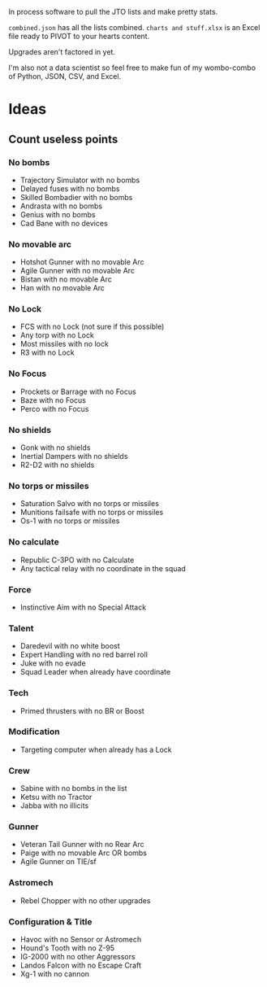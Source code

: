 In process software to pull the JTO lists and make pretty stats.

`combined.json` has all the lists combined.
`charts and stuff.xlsx` is an Excel file ready to PIVOT to your hearts content.

Upgrades aren't factored in yet.

I'm also not a data scientist so feel free to make fun of my wombo-combo of Python, JSON, CSV, and Excel.

# Ideas
## Count useless points

### No bombs
* Trajectory Simulator with no bombs
* Delayed fuses with no bombs
* Skilled Bombadier with no bombs
* Andrasta with no bombs
* Genius with no bombs
* Cad Bane with no devices

### No movable arc
* Hotshot Gunner with no movable Arc
* Agile Gunner with no movable Arc
* Bistan with no movable Arc
* Han with no movable Arc

### No Lock
* FCS with no Lock (not sure if this possible)
* Any torp with no Lock
* Most missiles with no lock
* R3 with no Lock

### No Focus
* Prockets or Barrage with no Focus
* Baze with no Focus
* Perco with no Focus

### No shields
* Gonk with no shields
* Inertial Dampers with no shields
* R2-D2 with no shields

### No torps or missiles
* Saturation Salvo with no torps or missiles
* Munitions failsafe with no torps or missiles
* Os-1 with no torps or missiles

### No calculate
* Republic C-3PO with no Calculate
* Any tactical relay with no coordinate in the squad

### Force
* Instinctive Aim with no Special Attack

### Talent
* Daredevil with no white boost
* Expert Handling with no red barrel roll
* Juke with no evade
* Squad Leader when already have coordinate

### Tech
* Primed thrusters with no BR or Boost

### Modification
* Targeting computer when already has a Lock

### Crew
* Sabine with no bombs in the list
* Ketsu with no Tractor
* Jabba with no illicits

### Gunner
* Veteran Tail Gunner with no Rear Arc
* Paige with no movable Arc OR bombs
* Agile Gunner on TIE/sf

### Astromech
* Rebel Chopper with no other upgrades

### Configuration & Title
* Havoc with no Sensor or Astromech
* Hound's Tooth with no Z-95
* IG-2000 with no other Aggressors
* Landos Falcon with no Escape Craft
* Xg-1 with no cannon


